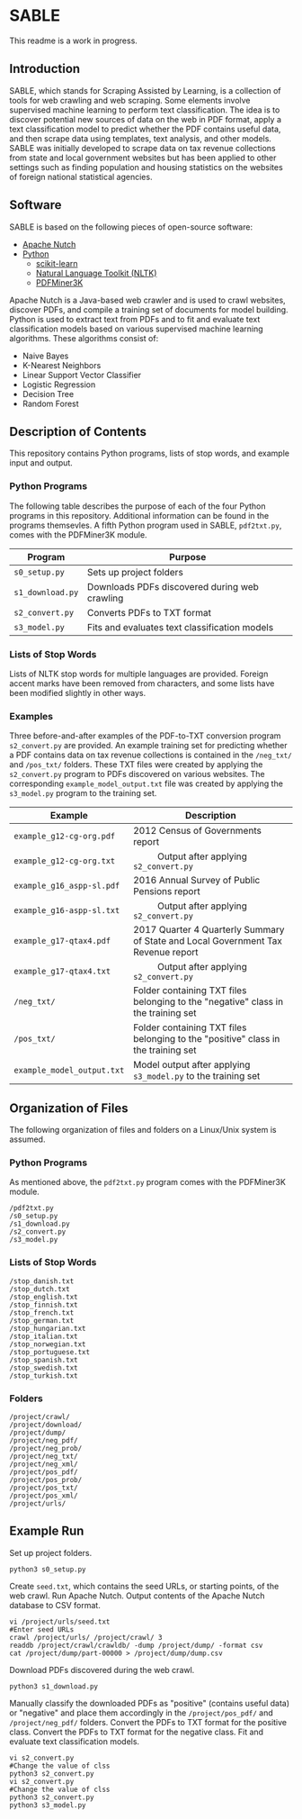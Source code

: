 # SABLE

This readme is a work in progress.

## Introduction

SABLE, which stands for Scraping Assisted by Learning, is a collection of tools for web crawling and web scraping.  Some elements involve supervised machine learning to perform text classification.  The idea is to discover potential new sources of data on the web in PDF format, apply a text classification model to predict whether the PDF contains useful data, and then scrape data using templates, text analysis, and other models.  SABLE was initially developed to scrape data on tax revenue collections from state and local government websites but has been applied to other settings such as finding population and housing statistics on the websites of foreign national statistical agencies.

## Software

SABLE is based on the following pieces of open-source software:

* [Apache Nutch](http://nutch.apache.org/)
* [Python](http://www.python.org/)
  * [scikit-learn](http://www.scikit-learn.org/stable/)
  * [Natural Language Toolkit (NLTK)](https://www.nltk.org/)
  * [PDFMiner3K](https://github.com/jaepil/pdfminer3k/)

Apache Nutch is a Java-based web crawler and is used to crawl websites, discover PDFs, and compile a training set of documents for model building.  Python is used to extract text from PDFs and to fit and evaluate text classification models based on various supervised machine learning algorithms.  These algorithms consist of:

* Naive Bayes
* K-Nearest Neighbors
* Linear Support Vector Classifier
* Logistic Regression
* Decision Tree
* Random Forest

## Description of Contents

This repository contains Python programs, lists of stop words, and example input and output.

### Python Programs

The following table describes the purpose of each of the four Python programs in this repository.  Additional information can be found in the programs themsevles.  A fifth Python program used in SABLE, ```pdf2txt.py```, comes with the PDFMiner3K module.

| Program              | Purpose                                       |
| -------------------- | --------------------------------------------- |
| ```s0_setup.py```    | Sets up project folders                       |
| ```s1_download.py``` | Downloads PDFs discovered during web crawling |
| ```s2_convert.py```  | Converts PDFs to TXT format                   |
| ```s3_model.py ```   | Fits and evaluates text classification models |

### Lists of Stop Words

Lists of NLTK stop words for multiple languages are provided.  Foreign accent marks have been removed from characters, and some lists have been modified slightly in other ways.

### Examples

Three before-and-after examples of the PDF-to-TXT conversion program ```s2_convert.py``` are provided.  An example training set for predicting whether a PDF contains data on tax revenue collections is contained in the ```/neg_txt/``` and ```/pos_txt/``` folders.  These TXT files were created by applying the ```s2_convert.py``` program to PDFs discovered on various websites.  The corresponding ```example_model_output.txt``` file was created by applying the ```s3_model.py``` program to the training set.

| Example                        | Description                                                                       |
| ------------------------------ | --------------------------------------------------------------------------------- |
| ```example_g12-cg-org.pdf```   | 2012 Census of Governments report                                                 |
| ```example_g12-cg-org.txt```   | &nbsp;&nbsp;&nbsp;&nbsp;&nbsp;&nbsp;&nbsp;&nbsp;&nbsp;&nbsp;Output after applying ```s2_convert.py```           |
| ```example_g16_aspp-sl.pdf```  | 2016 Annual Survey of Public Pensions report                                      |
| ```example_g16-aspp-sl.txt```  | &nbsp;&nbsp;&nbsp;&nbsp;&nbsp;&nbsp;&nbsp;&nbsp;&nbsp;&nbsp;Output after applying ```s2_convert.py```           |
| ```example_g17-qtax4.pdf```    | 2017 Quarter 4 Quarterly Summary of State and Local Government Tax Revenue report |
| ```example_g17-qtax4.txt```    | &nbsp;&nbsp;&nbsp;&nbsp;&nbsp;&nbsp;&nbsp;&nbsp;&nbsp;&nbsp;Output after applying ```s2_convert.py```           |
| ```/neg_txt/```                | Folder containing TXT files belonging to the "negative" class in the training set |
| ```/pos_txt/```                | Folder containing TXT files belonging to the "positive" class in the training set |
| ```example_model_output.txt``` | Model output after applying ```s3_model.py``` to the training set                 |

## Organization of Files

The following organization of files and folders on a Linux/Unix system is assumed.

### Python Programs

As mentioned above, the ```pdf2txt.py``` program comes with the PDFMiner3K module.

```
/pdf2txt.py
/s0_setup.py
/s1_download.py
/s2_convert.py
/s3_model.py
```

### Lists of Stop Words

```
/stop_danish.txt
/stop_dutch.txt
/stop_english.txt
/stop_finnish.txt
/stop_french.txt
/stop_german.txt
/stop_hungarian.txt
/stop_italian.txt
/stop_norwegian.txt
/stop_portuguese.txt
/stop_spanish.txt
/stop_swedish.txt
/stop_turkish.txt
```

### Folders

```
/project/crawl/
/project/download/
/project/dump/
/project/neg_pdf/
/project/neg_prob/
/project/neg_txt/
/project/neg_xml/
/project/pos_pdf/
/project/pos_prob/
/project/pos_txt/
/project/pos_xml/
/project/urls/
```

## Example Run

Set up project folders.

```
python3 s0_setup.py
```

Create ```seed.txt```, which contains the seed URLs, or starting points, of the web crawl.  Run Apache Nutch.  Output contents of the Apache Nutch database to CSV format.

```
vi /project/urls/seed.txt
#Enter seed URLs
crawl /project/urls/ /project/crawl/ 3
readdb /project/crawl/crawldb/ -dump /project/dump/ -format csv
cat /project/dump/part-00000 > /project/dump/dump.csv
```

Download PDFs discovered during the web crawl.

```
python3 s1_download.py
```

Manually classify the downloaded PDFs as "positive" (contains useful data) or "negative" and place them accordingly in the ```/project/pos_pdf/``` and ```/project/neg_pdf/``` folders.  Convert the PDFs to TXT format for the positive class.  Convert the PDFs to TXT format for the negative class.  Fit and evaluate text classification models.

```
vi s2_convert.py
#Change the value of clss
python3 s2_convert.py
vi s2_convert.py
#Change the value of clss
python3 s2_convert.py
python3 s3_model.py
```
